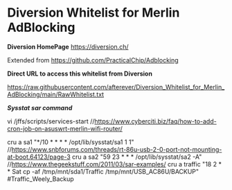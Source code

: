 # Diversion Whitelist for Merlin AdBlocking

**Diversion HomePage** https://diversion.ch/

Extended from https://github.com/PracticalChip/Adblocking

**Direct URL to access this whitelist from Diversion**

https://raw.githubusercontent.com/afterever/Diversion_Whitelist_for_Merlin_AdBlocking/main/RawWhitelist.txt

***Sysstat sar command***

vi /jffs/scripts/services-start //https://www.cyberciti.biz/faq/how-to-add-cron-job-on-asuswrt-merlin-wifi-router/

cru a sa1 "*/10 * * * * /opt/lib/sysstat/sa1 1 1"  //https://www.snbforums.com/threads/rt-86u-usb-2-0-port-not-mounting-at-boot.64123/page-3
cru a sa2 "59 23 * * * /opt/lib/sysstat/sa2 -A"  //https://www.thegeekstuff.com/2011/03/sar-examples/
cru a traffic "18 2 * * Sat cp -af /tmp/mnt/sda1/Traffic /tmp/mnt/USB_AC86U/BACKUP" #Traffic_Weely_Backup
